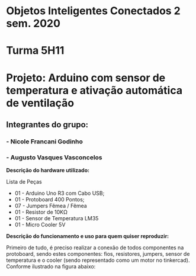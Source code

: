 # Objetos Inteligentes Conectados 2 sem. 2020
# Turma 5H11
# Projeto: Arduino com sensor de temperatura e ativação automática de ventilação
## Integrantes do grupo:
### - Nicole Francani Godinho
### - Augusto Vasques Vasconcelos

**Descrição do hardware utilizado:**

Lista de Peças
* 01 - Arduino Uno R3 com Cabo USB;
* 01 - Protoboard 400 Pontos;
* 07 - Jumpers Fêmea / Fêmea
* 01 - Resistor de 10KΩ
* 01 - Sensor de Temperatura LM35
* 01 - Micro Cooler 5V

**Descrição do funcionamento e uso para quem quiser reproduzir:**

Primeiro de tudo, é preciso realizar a conexão de todos componentes na protoboard, sendo estes componentes: fios, resistores, jumpers, sensor de temperatura e o cooler (sendo representado como um motor no tinkercad). Conforme ilustrado na figura abaixo:
